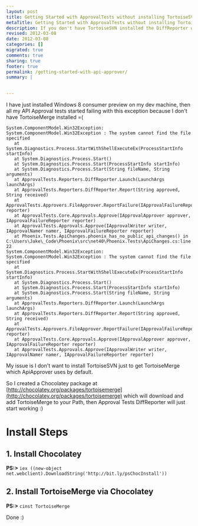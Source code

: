 ```yaml
---
layout: post
title: Getting Started with ApprovalTests without installing TortoiseSVN
metaTitle: Getting Started with ApprovalTests without installing TortoiseSVN
description: If you don't have TortoiseSVN installed the DiffReporter will fail, use Chocolatey to get started!
revised: 2012-03-08
date: 2012-03-08
categories: []
migrated: true
comments: true
sharing: true
footer: true
permalink: /getting-started-with-api-approver/
summary: | 
  

---
```

I have just installed Windows 8 consumer preview on my dev machine, then all my API Approval tests started failing with this exception because I don't have TortoiseMerge installed =(

    System.ComponentModel.Win32Exception: System.ComponentModel.Win32Exception : The system cannot find the file specified
       at System.Diagnostics.Process.StartWithShellExecuteEx(ProcessStartInfo startInfo)
       at System.Diagnostics.Process.Start()
       at System.Diagnostics.Process.Start(ProcessStartInfo startInfo)
       at System.Diagnostics.Process.Start(String fileName, String arguments)
       at ApprovalTests.Reporters.DiffReporter.Launch(LaunchArgs launchArgs)
       at ApprovalTests.Reporters.DiffReporter.Report(String approved, String received)
       at ApprovalTests.Approvers.FileApprover.ReportFailure(IApprovalFailureReporter reporter)
       at ApprovalTests.Core.Approvals.Approve(IApprovalApprover approver, IApprovalFailureReporter reporter)
       at ApprovalTests.Approvals.Approve(IApprovalWriter writer, IApprovalNamer namer, IApprovalFailureReporter reporter)
       at Phoenix.Tests.ApiChanges.phoenix_has_no_public_api_changes() in C:\Users\Jake\_Code\Phoenix\src\net40\Phoenix.Tests\ApiChanges.cs:line 22
    System.ComponentModel.Win32Exception: System.ComponentModel.Win32Exception : The system cannot find the file specified
       at System.Diagnostics.Process.StartWithShellExecuteEx(ProcessStartInfo startInfo)
       at System.Diagnostics.Process.Start()
       at System.Diagnostics.Process.Start(ProcessStartInfo startInfo)
       at System.Diagnostics.Process.Start(String fileName, String arguments)
       at ApprovalTests.Reporters.DiffReporter.Launch(LaunchArgs launchArgs)
       at ApprovalTests.Reporters.DiffReporter.Report(String approved, String received)
       at ApprovalTests.Approvers.FileApprover.ReportFailure(IApprovalFailureReporter reporter)
       at ApprovalTests.Core.Approvals.Approve(IApprovalApprover approver, IApprovalFailureReporter reporter)
       at ApprovalTests.Approvals.Approve(IApprovalWriter writer, IApprovalNamer namer, IApprovalFailureReporter reporter)


My issue is I don't want to install TortoiseSVN just to get TortoiseMerge which ApiApprover uses by default.

So I created a Chocolatey package at [http://chocolatey.org/packages/tortoisemerge](http://chocolatey.org/packages/tortoisemerge) which will download and add TortoiseMerge to your Path, then Approval Tests DiffReporter will just start working :)

# Install Steps

## 1. Install Chocolatey
**PS:\>** `iex ((new-object net.webclient).DownloadString('http://bit.ly/psChocInstall'))`

## 2. Install TortoiseMerge via Chocolatey
**PS:\>** `cinst TortoiseMerge`

Done :)